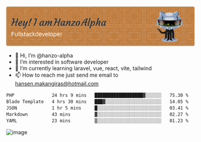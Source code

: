 ![Header](./github-header-image.png)

- 👋 Hi, I’m @hanzo-alpha
- 👀 I’m interested in software developer
- 🌱 I’m currently learning laravel, vue, react, vite, tailwind
- 📫 How to reach me just send me email to hansen.makangiras@hotmail.com 

<!---
hanzo-alpha/hanzo-alpha is a ✨ special ✨ repository because its `README.md` (this file) appears on your GitHub profile.
You can click the Preview link to take a look at your changes.
--->

<!--START_SECTION:waka-->

```txt
PHP              24 hrs 9 mins   ██████████████████▓░░░░░░   75.30 %
Blade Template   4 hrs 30 mins   ███▓░░░░░░░░░░░░░░░░░░░░░   14.05 %
JSON             1 hr 5 mins     █░░░░░░░░░░░░░░░░░░░░░░░░   03.41 %
Markdown         43 mins         ▓░░░░░░░░░░░░░░░░░░░░░░░░   02.27 %
YAML             23 mins         ▒░░░░░░░░░░░░░░░░░░░░░░░░   01.23 %
```

<!--END_SECTION:waka-->

![image](https://github.com/hanzo-alpha/hanzo-alpha/assets/111342797/c4bd2977-6123-4017-8652-6e166259b484)

